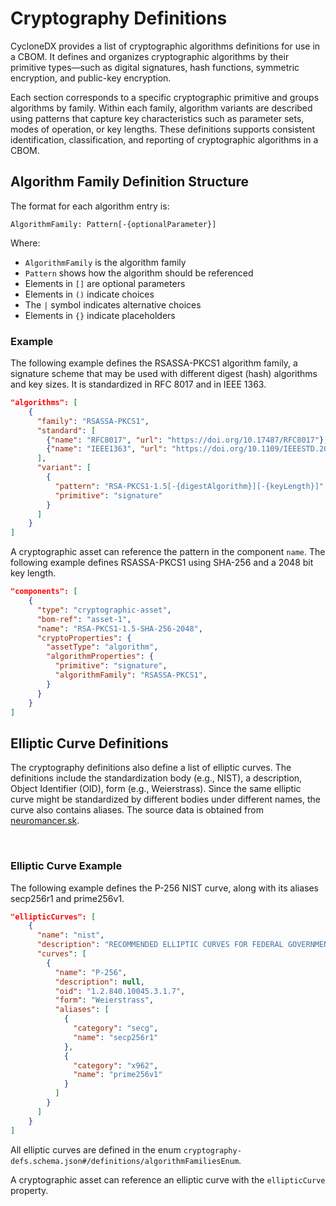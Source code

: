 # Cryptography Definitions
CycloneDX provides a list of cryptographic algorithms definitions for use in a CBOM. It defines and organizes cryptographic algorithms by their primitive types—such as digital signatures, hash functions, symmetric encryption, and public-key encryption.

Each section corresponds to a specific cryptographic primitive and groups algorithms by family. Within each family, algorithm variants are described using patterns that capture key characteristics such as parameter sets, modes of operation, or key lengths.
These definitions supports consistent identification, classification, and reporting of cryptographic algorithms in a CBOM.

## Algorithm Family Definition Structure

The format for each algorithm entry is:
```
AlgorithmFamily: Pattern[-{optionalParameter}]
```

Where:
- `AlgorithmFamily` is the algorithm family
- `Pattern` shows how the algorithm should be referenced
- Elements in `[]` are optional parameters
- Elements in `()` indicate choices
- The `|` symbol indicates alternative choices
- Elements in `{}` indicate placeholders

### Example

The following example defines the RSASSA-PKCS1 algorithm family, a signature scheme that may be used with different digest (hash) algorithms and key sizes. It is standardized in RFC 8017 and in IEEE 1363.

```json
"algorithms": [
    {
      "family": "RSASSA-PKCS1",
      "standard": [
        {"name": "RFC8017", "url": "https://doi.org/10.17487/RFC8017"},
        {"name": "IEEE1363", "url": "https://doi.org/10.1109/IEEESTD.2000.92290"}
      ],
      "variant": [
        {
          "pattern": "RSA-PKCS1-1.5[-{digestAlgorithm}][-{keyLength}]",
          "primitive": "signature"
        }
      ]
    }
]
```

A cryptographic asset can reference the pattern in the component `name`. The following example defines RSASSA-PKCS1 using SHA-256 and a 2048 bit key length.

```json
"components": [
    {
      "type": "cryptographic-asset",
      "bom-ref": "asset-1",
      "name": "RSA-PKCS1-1.5-SHA-256-2048",
      "cryptoProperties": {
        "assetType": "algorithm",
        "algorithmProperties": {
          "primitive": "signature",
          "algorithmFamily": "RSASSA-PKCS1",
        }
      }
    }
]
```

## Elliptic Curve Definitions

The cryptography definitions also define a list of elliptic curves. The definitions include the standardization body (e.g., NIST), a description, Object Identifier (OID), form (e.g., Weierstrass). Since the same elliptic curve might be standardized by different bodies under different names, the curve also contains aliases. The source data is obtained from [neuromancer.sk](https://neuromancer.sk/std).

<div style="page-break-after: always; visibility: hidden">
\newpage
</div>

### Elliptic Curve Example

The following example defines the P-256 NIST curve, along with its aliases secp256r1 and prime256v1.

```json
"ellipticCurves": [
    {
      "name": "nist",
      "description": "RECOMMENDED ELLIPTIC CURVES FOR FEDERAL GOVERNMENT USE  July 1999",
      "curves": [
        {
          "name": "P-256",
          "description": null,
          "oid": "1.2.840.10045.3.1.7",
          "form": "Weierstrass",
          "aliases": [
            {
              "category": "secg",
              "name": "secp256r1"
            },
            {
              "category": "x962",
              "name": "prime256v1"
            }
          ]
        }
      ]
    }
]
```

All elliptic curves are defined in the enum `cryptography-defs.schema.json#/definitions/algorithmFamiliesEnum`.

A cryptographic asset can reference an elliptic curve with the `ellipticCurve` property.
